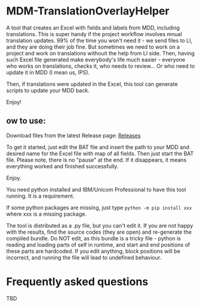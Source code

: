 # MDM-TranslationOverlayHelper
A tool that creates an Excel with fields and labels from MDD, including translations. This is super handy if the project workflow involves mnual translation updates. 99% of the time you won't need it - we send files to LI, and they are doing their job fine. But sometimes we need to work on a project and work on translations withouit the help from LI side. Then, having such Excel file generated make everybody's life much easier - everyone who works on translations, checks it, who needs to review... Or who need to update it in MDD (I mean us, IPS).

Then, if translations were updated in the Excel, this tool can generate scripts to update your MDD back.

Enjoy!

## ow to use:

Download files from the latest Release page:
[Releases](../../releases/latest)

To get it started, just edit the BAT file and insert the path to your MDD and desired name for the Excel file with map of all fields. Then just start the BAT file. Please note, there is no "pause" at the end. If it disappears, it means everything worked and finished successfully.

Enjoy.

You need python installed and IBM/Unicom Professional to have this tool running. It is a requirement.

If some python packages are missing, just type
`python -m pip install xxx`
where xxx is a missing package.

The tool is distributed as a .py file, but you can't edit it. If you are not happy with the results, find the source codes (they are open) and re-generate the compiled bundle. Do NOT edit, as this bundle is a tricky file - python is reading and loading parts of self in runtime, and start and end positions of these parts are hardcoded. If you edit anything, block positions will be incorrect, and running the file will lead to undefined behaviour.

# Frequently asked questions
TBD
